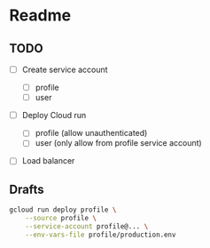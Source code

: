 # Readme

## TODO
- [ ] Create service account
  - [ ] profile
  - [ ] user
- [ ] Deploy Cloud run
  - [ ] profile (allow unauthenticated)
  - [ ] user (only allow from profile service account)
- [ ] Load balancer


## Drafts
```bash
gcloud run deploy profile \
    --source profile \
    --service-account profile@... \
    --env-vars-file profile/production.env
```
